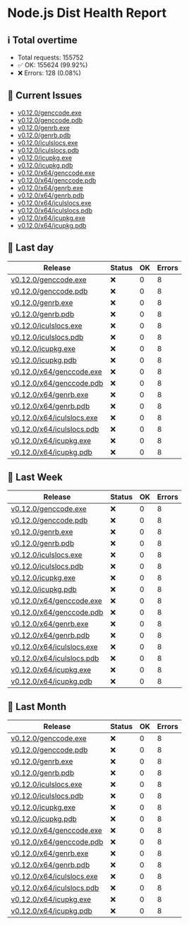 
# Node.js Dist Health Report

## ℹ️ Total overtime

- Total requests: 155752
- ✅ OK: 155624 (99.92%)
- ❌ Errors: 128 (0.08%)


## 🚨 Current Issues

- [v0.12.0/genccode.exe](https://nodejs.org/dist/v0.12.0/genccode.exe)
- [v0.12.0/genccode.pdb](https://nodejs.org/dist/v0.12.0/genccode.pdb)
- [v0.12.0/genrb.exe](https://nodejs.org/dist/v0.12.0/genrb.exe)
- [v0.12.0/genrb.pdb](https://nodejs.org/dist/v0.12.0/genrb.pdb)
- [v0.12.0/iculslocs.exe](https://nodejs.org/dist/v0.12.0/iculslocs.exe)
- [v0.12.0/iculslocs.pdb](https://nodejs.org/dist/v0.12.0/iculslocs.pdb)
- [v0.12.0/icupkg.exe](https://nodejs.org/dist/v0.12.0/icupkg.exe)
- [v0.12.0/icupkg.pdb](https://nodejs.org/dist/v0.12.0/icupkg.pdb)
- [v0.12.0/x64/genccode.exe](https://nodejs.org/dist/v0.12.0/x64/genccode.exe)
- [v0.12.0/x64/genccode.pdb](https://nodejs.org/dist/v0.12.0/x64/genccode.pdb)
- [v0.12.0/x64/genrb.exe](https://nodejs.org/dist/v0.12.0/x64/genrb.exe)
- [v0.12.0/x64/genrb.pdb](https://nodejs.org/dist/v0.12.0/x64/genrb.pdb)
- [v0.12.0/x64/iculslocs.exe](https://nodejs.org/dist/v0.12.0/x64/iculslocs.exe)
- [v0.12.0/x64/iculslocs.pdb](https://nodejs.org/dist/v0.12.0/x64/iculslocs.pdb)
- [v0.12.0/x64/icupkg.exe](https://nodejs.org/dist/v0.12.0/x64/icupkg.exe)
- [v0.12.0/x64/icupkg.pdb](https://nodejs.org/dist/v0.12.0/x64/icupkg.pdb)


## 🚨 Last day

| Release | Status | OK | Errors |
| --- | --- | --- | --- |
| [v0.12.0/genccode.exe](https://nodejs.org/dist/v0.12.0/genccode.exe) | ❌ | 0 | 8 |
| [v0.12.0/genccode.pdb](https://nodejs.org/dist/v0.12.0/genccode.pdb) | ❌ | 0 | 8 |
| [v0.12.0/genrb.exe](https://nodejs.org/dist/v0.12.0/genrb.exe) | ❌ | 0 | 8 |
| [v0.12.0/genrb.pdb](https://nodejs.org/dist/v0.12.0/genrb.pdb) | ❌ | 0 | 8 |
| [v0.12.0/iculslocs.exe](https://nodejs.org/dist/v0.12.0/iculslocs.exe) | ❌ | 0 | 8 |
| [v0.12.0/iculslocs.pdb](https://nodejs.org/dist/v0.12.0/iculslocs.pdb) | ❌ | 0 | 8 |
| [v0.12.0/icupkg.exe](https://nodejs.org/dist/v0.12.0/icupkg.exe) | ❌ | 0 | 8 |
| [v0.12.0/icupkg.pdb](https://nodejs.org/dist/v0.12.0/icupkg.pdb) | ❌ | 0 | 8 |
| [v0.12.0/x64/genccode.exe](https://nodejs.org/dist/v0.12.0/x64/genccode.exe) | ❌ | 0 | 8 |
| [v0.12.0/x64/genccode.pdb](https://nodejs.org/dist/v0.12.0/x64/genccode.pdb) | ❌ | 0 | 8 |
| [v0.12.0/x64/genrb.exe](https://nodejs.org/dist/v0.12.0/x64/genrb.exe) | ❌ | 0 | 8 |
| [v0.12.0/x64/genrb.pdb](https://nodejs.org/dist/v0.12.0/x64/genrb.pdb) | ❌ | 0 | 8 |
| [v0.12.0/x64/iculslocs.exe](https://nodejs.org/dist/v0.12.0/x64/iculslocs.exe) | ❌ | 0 | 8 |
| [v0.12.0/x64/iculslocs.pdb](https://nodejs.org/dist/v0.12.0/x64/iculslocs.pdb) | ❌ | 0 | 8 |
| [v0.12.0/x64/icupkg.exe](https://nodejs.org/dist/v0.12.0/x64/icupkg.exe) | ❌ | 0 | 8 |
| [v0.12.0/x64/icupkg.pdb](https://nodejs.org/dist/v0.12.0/x64/icupkg.pdb) | ❌ | 0 | 8 |

## 🚨 Last Week

| Release | Status | OK | Errors |
| --- | --- | --- | --- |
| [v0.12.0/genccode.exe](https://nodejs.org/dist/v0.12.0/genccode.exe) | ❌ | 0 | 8 |
| [v0.12.0/genccode.pdb](https://nodejs.org/dist/v0.12.0/genccode.pdb) | ❌ | 0 | 8 |
| [v0.12.0/genrb.exe](https://nodejs.org/dist/v0.12.0/genrb.exe) | ❌ | 0 | 8 |
| [v0.12.0/genrb.pdb](https://nodejs.org/dist/v0.12.0/genrb.pdb) | ❌ | 0 | 8 |
| [v0.12.0/iculslocs.exe](https://nodejs.org/dist/v0.12.0/iculslocs.exe) | ❌ | 0 | 8 |
| [v0.12.0/iculslocs.pdb](https://nodejs.org/dist/v0.12.0/iculslocs.pdb) | ❌ | 0 | 8 |
| [v0.12.0/icupkg.exe](https://nodejs.org/dist/v0.12.0/icupkg.exe) | ❌ | 0 | 8 |
| [v0.12.0/icupkg.pdb](https://nodejs.org/dist/v0.12.0/icupkg.pdb) | ❌ | 0 | 8 |
| [v0.12.0/x64/genccode.exe](https://nodejs.org/dist/v0.12.0/x64/genccode.exe) | ❌ | 0 | 8 |
| [v0.12.0/x64/genccode.pdb](https://nodejs.org/dist/v0.12.0/x64/genccode.pdb) | ❌ | 0 | 8 |
| [v0.12.0/x64/genrb.exe](https://nodejs.org/dist/v0.12.0/x64/genrb.exe) | ❌ | 0 | 8 |
| [v0.12.0/x64/genrb.pdb](https://nodejs.org/dist/v0.12.0/x64/genrb.pdb) | ❌ | 0 | 8 |
| [v0.12.0/x64/iculslocs.exe](https://nodejs.org/dist/v0.12.0/x64/iculslocs.exe) | ❌ | 0 | 8 |
| [v0.12.0/x64/iculslocs.pdb](https://nodejs.org/dist/v0.12.0/x64/iculslocs.pdb) | ❌ | 0 | 8 |
| [v0.12.0/x64/icupkg.exe](https://nodejs.org/dist/v0.12.0/x64/icupkg.exe) | ❌ | 0 | 8 |
| [v0.12.0/x64/icupkg.pdb](https://nodejs.org/dist/v0.12.0/x64/icupkg.pdb) | ❌ | 0 | 8 |

## 🚨 Last Month

| Release | Status | OK | Errors |
| --- | --- | --- | --- |
| [v0.12.0/genccode.exe](https://nodejs.org/dist/v0.12.0/genccode.exe) | ❌ | 0 | 8 |
| [v0.12.0/genccode.pdb](https://nodejs.org/dist/v0.12.0/genccode.pdb) | ❌ | 0 | 8 |
| [v0.12.0/genrb.exe](https://nodejs.org/dist/v0.12.0/genrb.exe) | ❌ | 0 | 8 |
| [v0.12.0/genrb.pdb](https://nodejs.org/dist/v0.12.0/genrb.pdb) | ❌ | 0 | 8 |
| [v0.12.0/iculslocs.exe](https://nodejs.org/dist/v0.12.0/iculslocs.exe) | ❌ | 0 | 8 |
| [v0.12.0/iculslocs.pdb](https://nodejs.org/dist/v0.12.0/iculslocs.pdb) | ❌ | 0 | 8 |
| [v0.12.0/icupkg.exe](https://nodejs.org/dist/v0.12.0/icupkg.exe) | ❌ | 0 | 8 |
| [v0.12.0/icupkg.pdb](https://nodejs.org/dist/v0.12.0/icupkg.pdb) | ❌ | 0 | 8 |
| [v0.12.0/x64/genccode.exe](https://nodejs.org/dist/v0.12.0/x64/genccode.exe) | ❌ | 0 | 8 |
| [v0.12.0/x64/genccode.pdb](https://nodejs.org/dist/v0.12.0/x64/genccode.pdb) | ❌ | 0 | 8 |
| [v0.12.0/x64/genrb.exe](https://nodejs.org/dist/v0.12.0/x64/genrb.exe) | ❌ | 0 | 8 |
| [v0.12.0/x64/genrb.pdb](https://nodejs.org/dist/v0.12.0/x64/genrb.pdb) | ❌ | 0 | 8 |
| [v0.12.0/x64/iculslocs.exe](https://nodejs.org/dist/v0.12.0/x64/iculslocs.exe) | ❌ | 0 | 8 |
| [v0.12.0/x64/iculslocs.pdb](https://nodejs.org/dist/v0.12.0/x64/iculslocs.pdb) | ❌ | 0 | 8 |
| [v0.12.0/x64/icupkg.exe](https://nodejs.org/dist/v0.12.0/x64/icupkg.exe) | ❌ | 0 | 8 |
| [v0.12.0/x64/icupkg.pdb](https://nodejs.org/dist/v0.12.0/x64/icupkg.pdb) | ❌ | 0 | 8 |

